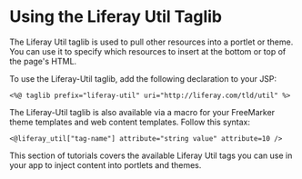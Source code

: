 # Using the Liferay Util Taglib [](id=using-the-liferay-util-taglib)

The Liferay Util taglib is used to pull other resources into a portlet or theme. 
You can use it to specify which resources to insert at the bottom or top of the 
page's HTML. 

To use the Liferay-Util taglib, add the following declaration to your JSP:

    <%@ taglib prefix="liferay-util" uri="http://liferay.com/tld/util" %>

The Liferay-Util taglib is also available via a macro for your FreeMarker theme 
templates and web content templates. Follow this syntax:

    <@liferay_util["tag-name"] attribute="string value" attribute=10 />

This section of tutorials covers the available Liferay Util tags you can use in 
your app to inject content into portlets and themes. 
